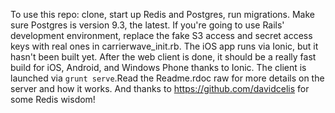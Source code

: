 To use this repo: clone, start up Redis and Postgres, run migrations. Make sure Postgres is version 9.3, the latest. If you're going to use Rails' development environment, replace the fake S3 access and secret access keys with real ones in carrierwave_init.rb.  The iOS app runs via Ionic, but it hasn't been built yet. After the web client is done, it should be a really fast build for iOS, Android, and Windows Phone thanks to Ionic. The client is launched via `grunt serve`.Read the Readme.rdoc raw for more details on the server and how it works. And thanks to https://github.com/davidcelis for some Redis wisdom!
